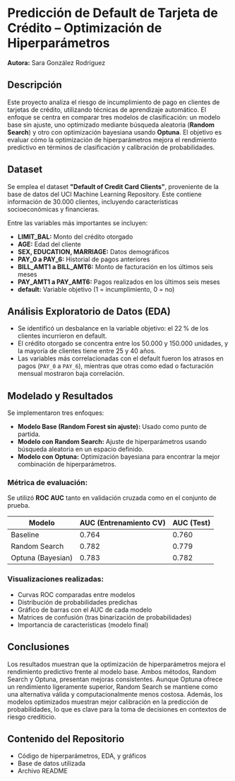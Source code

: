 
# Predicción de Default de Tarjeta de Crédito – Optimización de Hiperparámetros

**Autora:** Sara González Rodríguez

## Descripción

Este proyecto analiza el riesgo de incumplimiento de pago en clientes de tarjetas de crédito, utilizando técnicas de aprendizaje automático. El enfoque se centra en comparar tres modelos de clasificación: un modelo base sin ajuste, uno optimizado mediante búsqueda aleatoria (**Random Search**) y otro con optimización bayesiana usando **Optuna**. El objetivo es evaluar cómo la optimización de hiperparámetros mejora el rendimiento predictivo en términos de clasificación y calibración de probabilidades.

## Dataset

Se emplea el dataset **"Default of Credit Card Clients"**, proveniente de la base de datos del UCI Machine Learning Repository. Este contiene información de 30.000 clientes, incluyendo características socioeconómicas y financieras.

Entre las variables más importantes se incluyen:

- **LIMIT_BAL:** Monto del crédito otorgado
- **AGE:** Edad del cliente
- **SEX, EDUCATION, MARRIAGE:** Datos demográficos
- **PAY_0 a PAY_6:** Historial de pagos anteriores
- **BILL_AMT1 a BILL_AMT6:** Monto de facturación en los últimos seis meses
- **PAY_AMT1 a PAY_AMT6:** Pagos realizados en los últimos seis meses
- **default:** Variable objetivo (1 = incumplimiento, 0 = no)

## Análisis Exploratorio de Datos (EDA)

- Se identificó un desbalance en la variable objetivo: el 22 % de los clientes incurrieron en default.
- El crédito otorgado se concentra entre los 50.000 y 150.000 unidades, y la mayoría de clientes tiene entre 25 y 40 años.
- Las variables más correlacionadas con el default fueron los atrasos en pagos (`PAY_0` a `PAY_6`), mientras que otras como edad o facturación mensual mostraron baja correlación.

## Modelado y Resultados

Se implementaron tres enfoques:

- **Modelo Base (Random Forest sin ajuste):** Usado como punto de partida.
- **Modelo con Random Search:** Ajuste de hiperparámetros usando búsqueda aleatoria en un espacio definido.
- **Modelo con Optuna:** Optimización bayesiana para encontrar la mejor combinación de hiperparámetros.

### Métrica de evaluación:  
Se utilizó **ROC AUC** tanto en validación cruzada como en el conjunto de prueba.

| Modelo            | AUC (Entrenamiento CV) | AUC (Test) |
|-------------------|-------------------------|------------|
| Baseline          | 0.764                   | 0.760      |
| Random Search     | 0.782                   | 0.779      |
| Optuna (Bayesian) | 0.783                   | 0.782      |

### Visualizaciones realizadas:

- Curvas ROC comparadas entre modelos
- Distribución de probabilidades predichas
- Gráfico de barras con el AUC de cada modelo
- Matrices de confusión (tras binarización de probabilidades)
- Importancia de características (modelo final)

## Conclusiones

Los resultados muestran que la optimización de hiperparámetros mejora el rendimiento predictivo frente al modelo base. Ambos métodos, Random Search y Optuna, presentan mejoras consistentes. Aunque Optuna ofrece un rendimiento ligeramente superior, Random Search se mantiene como una alternativa válida y computacionalmente menos costosa. Además, los modelos optimizados muestran mejor calibración en la predicción de probabilidades, lo que es clave para la toma de decisiones en contextos de riesgo crediticio.

## Contenido del Repositorio

- Código de hiperparámetros, EDA, y gráficos
- Base de datos utilizada
- Archivo README
